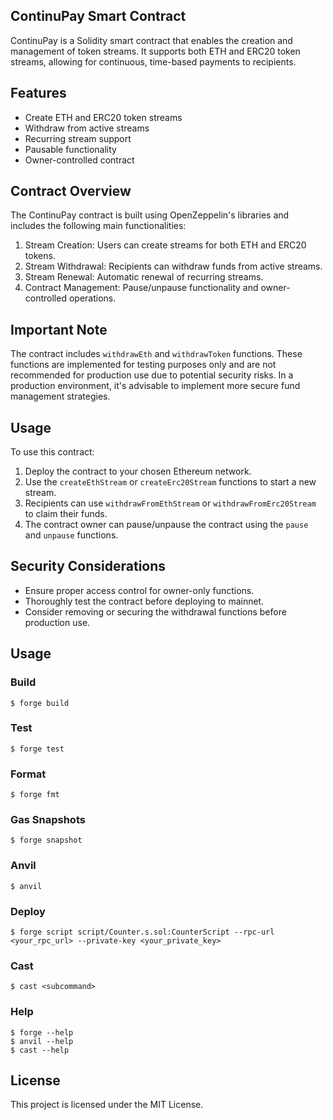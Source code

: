 ## ContinuPay Smart Contract

ContinuPay is a Solidity smart contract that enables the creation and management of token streams. It supports both ETH and ERC20 token streams, allowing for continuous, time-based payments to recipients.

## Features

- Create ETH and ERC20 token streams
- Withdraw from active streams
- Recurring stream support
- Pausable functionality
- Owner-controlled contract

## Contract Overview

The ContinuPay contract is built using OpenZeppelin's libraries and includes the following main functionalities:

1. Stream Creation: Users can create streams for both ETH and ERC20 tokens.
2. Stream Withdrawal: Recipients can withdraw funds from active streams.
3. Stream Renewal: Automatic renewal of recurring streams.
4. Contract Management: Pause/unpause functionality and owner-controlled operations.

## Important Note

The contract includes `withdrawEth` and `withdrawToken` functions. These functions are implemented for testing purposes only and are not recommended for production use due to potential security risks. In a production environment, it's advisable to implement more secure fund management strategies.

## Usage

To use this contract:

1. Deploy the contract to your chosen Ethereum network.
2. Use the `createEthStream` or `createErc20Stream` functions to start a new stream.
3. Recipients can use `withdrawFromEthStream` or `withdrawFromErc20Stream` to claim their funds.
4. The contract owner can pause/unpause the contract using the `pause` and `unpause` functions.

## Security Considerations

- Ensure proper access control for owner-only functions.
- Thoroughly test the contract before deploying to mainnet.
- Consider removing or securing the withdrawal functions before production use.

## Usage

### Build

```shell
$ forge build
```

### Test

```shell
$ forge test
```

### Format

```shell
$ forge fmt
```

### Gas Snapshots

```shell
$ forge snapshot
```

### Anvil

```shell
$ anvil
```

### Deploy

```shell
$ forge script script/Counter.s.sol:CounterScript --rpc-url <your_rpc_url> --private-key <your_private_key>
```

### Cast

```shell
$ cast <subcommand>
```

### Help

```shell
$ forge --help
$ anvil --help
$ cast --help
```

## License

This project is licensed under the MIT License.
